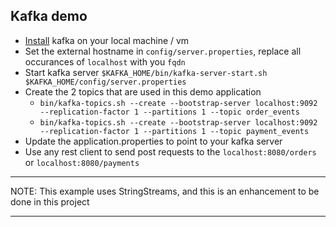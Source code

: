 Kafka demo
---

* [Install](https://kafka.apache.org/quickstart) kafka on your local machine / vm
* Set the external hostname in `config/server.properties`, replace all occurances of `localhost` with you `fqdn`
* Start kafka server `$KAFKA_HOME/bin/kafka-server-start.sh $KAFKA_HOME/config/server.properties`
* Create the 2 topics that are used in this demo application
  - `bin/kafka-topics.sh --create --bootstrap-server localhost:9092 --replication-factor 1 --partitions 1 --topic order_events`
  - `bin/kafka-topics.sh --create --bootstrap-server localhost:9092 --replication-factor 1 --partitions 1 --topic payment_events`
* Update the application.properties to point to your kafka server
* Use any rest client to send post requests to the `localhost:8080/orders` or `localhost:8080/payments`

***
NOTE: This example uses StringStreams, and this is an enhancement to be done in this project
***
